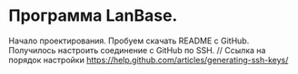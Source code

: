 Программа LanBase. 
==================
Начало проектирования.
Пробуем скачать README с GitHub.
Получилось настроить соединение с GitHub по SSH.
// Ссылка на порядок настройки
https://help.github.com/articles/generating-ssh-keys/